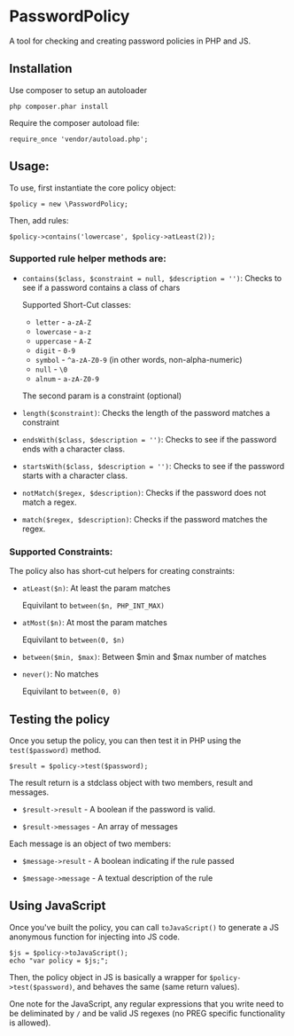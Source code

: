 PasswordPolicy
==============

A tool for checking and creating password policies in PHP and JS.

## Installation

Use composer to setup an autoloader

    php composer.phar install

Require the composer autoload file:

    require_once 'vendor/autoload.php';

## Usage:

To use, first instantiate the core policy object:

    $policy = new \PasswordPolicy;

Then, add rules:

    $policy->contains('lowercase', $policy->atLeast(2));

### Supported rule helper methods are:

 * `contains($class, $constraint = null, $description = '')`: Checks to see if a password contains a class of chars
 
    Supported Short-Cut classes:

    * `letter` - `a-zA-Z`
    * `lowercase` - `a-z`
    * `uppercase` - `A-Z`
    * `digit` - `0-9`
    * `symbol` - `^a-zA-Z0-9` (in other words, non-alpha-numeric)
    * `null` - `\0`
    * `alnum` - `a-zA-Z0-9`

    The second param is a constraint (optional)

 * `length($constraint)`: Checks the length of the password matches a constraint

 * `endsWith($class, $description = '')`: Checks to see if the password ends with a character class.

 * `startsWith($class, $description = '')`: Checks to see if the password starts with a character class.

 * `notMatch($regex, $description)`: Checks if the password does not match a regex.

 * `match($regex, $description)`: Checks if the password matches the regex.

### Supported Constraints:

The policy also has short-cut helpers for creating constraints:

 * `atLeast($n)`: At least the param matches

    Equivilant to `between($n, PHP_INT_MAX)`

 * `atMost($n)`: At most the param matches

    Equivilant to `between(0, $n)`

 * `between($min, $max)`: Between $min and $max number of matches

 * `never()`: No matches
     
    Equivilant to `between(0, 0)`

## Testing the policy

Once you setup the policy, you can then test it in PHP using the `test($password)` method.

    $result = $policy->test($password);

The result return is a stdclass object with two members, result and messages.

 * `$result->result` - A boolean if the password is valid.

 * `$result->messages` - An array of messages

Each message is an object of two members:

 * `$message->result` - A boolean indicating if the rule passed

 * `$message->message` - A textual description of the rule

## Using JavaScript

Once you've built the policy, you can call `toJavaScript()` to generate a JS anonymous function for injecting into JS code.

    $js = $policy->toJavaScript();
    echo "var policy = $js;";

Then, the policy object in JS is basically a wrapper for `$policy->test($password)`, and behaves the same (same return values).

One note for the JavaScript, any regular expressions that you write need to be deliminated by `/` and be valid JS regexes (no PREG specific functionality is allowed).

